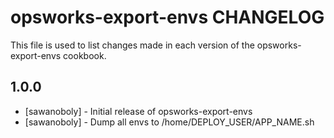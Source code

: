 opsworks-export-envs CHANGELOG
==============================

This file is used to list changes made in each version of the opsworks-export-envs cookbook.

1.0.0
-----
- [sawanoboly] - Initial release of opsworks-export-envs
- [sawanoboly] - Dump all envs to /home/DEPLOY_USER/APP_NAME.sh
